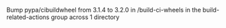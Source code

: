 Bump pypa/cibuildwheel from 3.1.4 to 3.2.0 in /build-ci-wheels in the build-related-actions group across 1 directory

